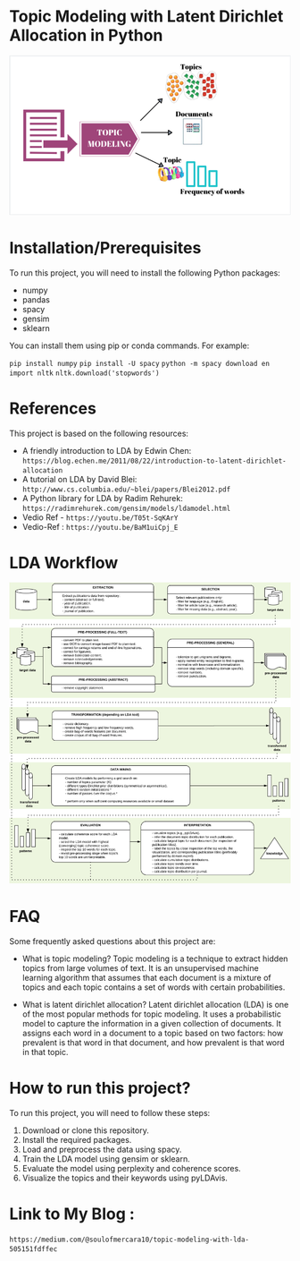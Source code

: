 # Topic Modeling with Latent Dirichlet Allocation in Python

![alt text](https://github.com/Zaheer-10/Topic-Modleing-With-Latent-Dirichlet-Allocation/blob/main/Images/Topic_modeling_image.png?raw=true)
# Installation/Prerequisites
To run this project, you will need to install the following Python packages:

- numpy
- pandas
- spacy
- gensim
- sklearn

You can install them using pip or conda commands. For example:

`pip install numpy`
`pip install -U spacy`
`python -m spacy download en`
`import nltk`
`nltk.download('stopwords')`

# References
This project is based on the following resources:
 - A friendly introduction to LDA by Edwin Chen: `https://blog.echen.me/2011/08/22/introduction-to-latent-dirichlet-allocation`
 - A tutorial on LDA by David Blei: `http://www.cs.columbia.edu/~blei/papers/Blei2012.pdf`
 - A Python library for LDA by Radim Rehurek: `https://radimrehurek.com/gensim/models/ldamodel.html`
 - Vedio Ref - `https://youtu.be/T05t-SqKArY`
 - Vedio-Ref : `https://youtu.be/BaM1uiCpj_E`
    
 # LDA Workflow
 ![alt text](https://github.com/Zaheer-10/Topic-Modleing-With-Latent-Dirichlet-Allocation/blob/main/Images/lda-workflow.png?raw=true)

# FAQ
Some frequently asked questions about this project are:

- What is topic modeling?
Topic modeling is a technique to extract hidden topics from large volumes of text. It is an unsupervised machine learning algorithm that assumes that each document is a mixture of topics and each topic contains a set of words with certain probabilities.

- What is latent dirichlet allocation?
Latent dirichlet allocation (LDA) is one of the most popular methods for topic modeling. It uses a probabilistic model to capture the information in a given collection of documents. It assigns each word in a document to a topic based on two factors: how prevalent is that word in that document, and how prevalent is that word in that topic.

# How to run this project?
To run this project, you will need to follow these steps:

1. Download or clone this repository.
2. Install the required packages.
3. Load and preprocess the data using spacy.
4. Train the LDA model using gensim or sklearn.
5. Evaluate the model using perplexity and coherence scores.
6. Visualize the topics and their keywords using pyLDAvis.

# Link to My Blog : 
`https://medium.com/@soulofmercara10/topic-modeling-with-lda-505151fdffec`

